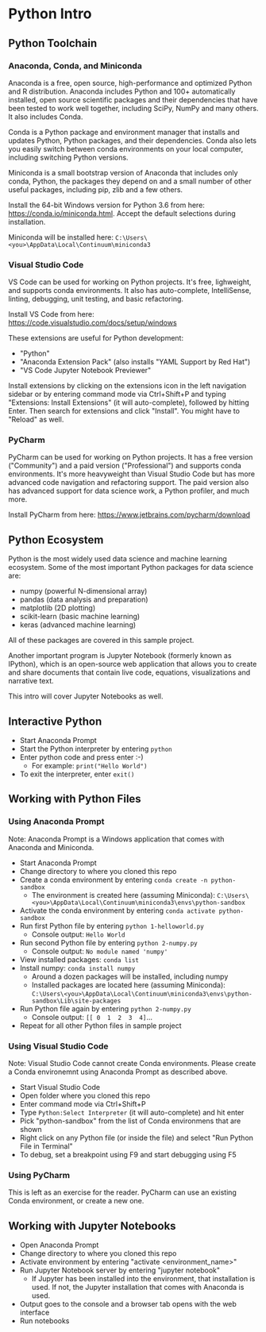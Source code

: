 # Python Intro

## Python Toolchain

### Anaconda, Conda, and Miniconda

Anaconda is a free, open source, high-performance and optimized Python and R distribution. Anaconda includes Python and 100+ automatically installed, open source scientific packages and their dependencies that have been tested to work well together, including SciPy, NumPy and many others. It also includes Conda.

Conda is a Python package and environment manager that installs and updates Python, Python packages, and their dependencies. Conda also lets you easily switch between conda environments on your local computer, including switching Python versions. 

Miniconda is a small bootstrap version of Anaconda that includes only conda, Python, the packages they depend on and a small number of other useful packages, including pip, zlib and a few others.

Install the 64-bit Windows version for Python 3.6 from here: https://conda.io/miniconda.html. Accept the default selections during installation. 

Miniconda will be installed here: `C:\Users\<you>\AppData\Local\Continuum\miniconda3`

### Visual Studio Code

VS Code can be used for working on Python projects. It's free, lighweight, and supports conda environments. It also has auto-complete, IntelliSense, linting, debugging, unit testing, and basic refactoring. 

Install VS Code from here: https://code.visualstudio.com/docs/setup/windows

These extensions are useful for Python development:

- "Python"
- "Anaconda Extension Pack" (also installs "YAML Support by Red Hat")
- "VS Code Jupyter Notebook Previewer"

Install extensions by clicking on the extensions icon in the left navigation sidebar or by entering command mode via Ctrl+Shift+P and typing "Extensions: Install Extensions" (it will auto-complete), followed by hitting Enter. Then search for extensions and click "Install". You might have to "Reload" as well.

### PyCharm

PyCharm can be used for working on Python projects. It has a free version ("Community") and a paid version ("Professional") and supports conda environments. It's more heavyweight than Visual Studio Code but has more advanced code navigation and refactoring support. The paid version also has advanced support for data science work, a Python profiler, and much more. 

Install PyCharm from here: https://www.jetbrains.com/pycharm/download

## Python Ecosystem

Python is the most widely used data science and machine learning ecosystem. Some of the most important Python packages for data science are:

* numpy (powerful N-dimensional array)
* pandas (data analysis and preparation)
* matplotlib (2D plotting)
* scikit-learn (basic machine learning)
* keras (advanced machine learning)

All of these packages are covered in this sample project.  

Another important program is Jupyter Notebook (formerly known as IPython), which is an open-source web application that allows you to create and share documents that contain live code, equations, visualizations and narrative text. 

This intro will cover Jupyter Notebooks as well.

## Interactive Python

* Start Anaconda Prompt
* Start the Python interpreter by entering `python`
* Enter python code and press enter :-)
  * For example: `print("Hello World")`
* To exit the interpreter, enter `exit()`

## Working with Python Files

### Using Anaconda Prompt

Note: Anaconda Prompt is a Windows application that comes with Anaconda and Miniconda.

* Start Anaconda Prompt
* Change directory to where you cloned this repo
* Create a conda environment by entering  `conda create -n python-sandbox`
  * The environment is created here (assuming Miniconda):
    `C:\Users\<you>\AppData\Local\Continuum\miniconda3\envs\python-sandbox`
* Activate the conda environment by entering `conda activate python-sandbox`
* Run first Python file by entering `python 1-helloworld.py`
  * Console output: `Hello World`
* Run second Python file by entering `python 2-numpy.py`
  * Console output: `No module named 'numpy'`
* View installed packages: `conda list`
* Install numpy: `conda install numpy`
  * Around a dozen packages will be installed, including numpy
  * Installed packages are located here (assuming Miniconda): 
    `C:\Users\<you>\AppData\Local\Continuum\miniconda3\envs\python-sandbox\Lib\site-packages`
* Run Python file again by entering `python 2-numpy.py`
  * Console output: `[[ 0  1  2  3  4]`...
* Repeat for all other Python files in sample project

### Using Visual Studio Code

Note: Visual Studio Code cannot create Conda environments. Please create a Conda environemnt using Anaconda Prompt as described above.

* Start Visual Studio Code
* Open folder where you cloned this repo
* Enter command mode via Ctrl+Shift+P
* Type `Python:Select Interpreter` (it will auto-complete) and hit enter
* Pick "python-sandbox" from the list of Conda environmens that are shown
* Right click on any Python file (or inside the file) and select "Run Python File in Terminal"
* To debug, set a breakpoint using F9 and start debugging using F5

### Using PyCharm

This is left as an exercise for the reader. PyCharm can use an existing Conda environment, or create a new one.

## Working with Jupyter Notebooks

* Open Anaconda Prompt
* Change directory to where you cloned this repo
* Activate environment by entering "activate <environment_name>"
* Run Jupyter Notebook server by entering "jupyter notebook"
  * If Jupyter has been installed into the environment, that installation is used. If not, the Jupyter installation that comes with Anaconda is used.
* Output goes to the console and a browser tab opens with the web interface
* Run notebooks

## 
